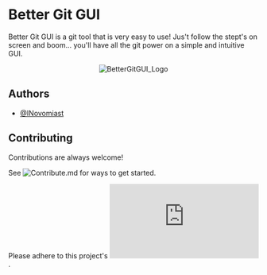 # Better Git GUI

Better Git GUI is a git tool that is very easy to use! Jus't follow the stept's on screen and boom... you'll have all the git power on a simple and intuitive GUI.




<div align="center">
  <img src="https://i.ibb.co/qkGJSC1/better-git-gui-logo.png" alt="BetterGitGUI_Logo" />
</div>


## Authors

- [@INovomiast](https://www.github.com/INovomiast)


## Contributing

Contributions are always welcome!

See ![Contribute.md]() for ways to get started.

Please adhere to this project's ![Code Of Conduct](https://github.com/INovomiast/better-git-gui/blob/main/cofc.md).


